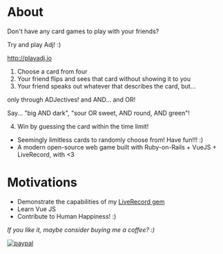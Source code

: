 # About

Don't have any card games to play with your friends?

Try and play Adj! :)

http://playadj.io

1. Choose a card from four
2. Your friend flips and sees that card without showing it to you
3. Your friend speaks out whatever that describes the card, but...

  only through ADJectives!
  and AND...
  and OR!

  Say... "big AND dark", "sour OR sweet, AND round, AND green"!

4. Win by guessing the card within the time limit!

* Seemingly limitless cards to randomly choose from! Have fun!!! :)
* A modern open-source web game built with Ruby-on-Rails + VueJS + LiveRecord, with <3

# Motivations

* Demonstrate the capabilities of my [LiveRecord gem](https://github.com/jrpolidario/live_record)
* Learn Vue JS
* Contribute to Human Happiness! :)

*If you like it, maybe consider buying me a coffee? :)*

[![paypal](https://www.paypalobjects.com/en_US/i/btn/btn_donateCC_LG.gif)](https://www.paypal.com/cgi-bin/webscr?cmd=_s-xclick&hosted_button_id=Q5MGDZNU4T2YU)
